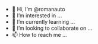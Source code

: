- 👋 Hi, I’m @romanauto
- 👀 I’m interested in ...
- 🌱 I’m currently learning ...
- 💞️ I’m looking to collaborate on ...
- 📫 How to reach me ...

<!---
romanauto/romanauto is a ✨ special ✨ repository because its `README.md` (this file) appears on your GitHub profile.
You can click the Preview link to take a look at your changes.
--->
